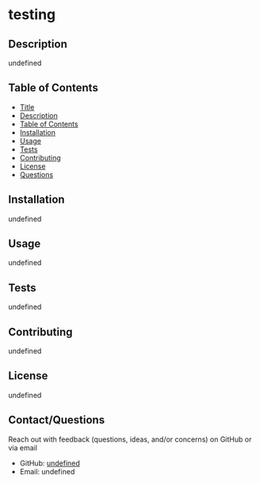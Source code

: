 # testing

## Description
undefined

## Table of Contents
  - [Title](#title)
  - [Description](#description)
  - [Table of Contents](#table-of-contents)
  - [Installation](#installation)
  - [Usage](#usage)
  - [Tests](#tests)
  - [Contributing](#contributing)
  - [License](#license)
  - [Questions](#questions)

  ## Installation
  undefined

  ## Usage
  undefined

  ## Tests
  undefined

  ## Contributing
  undefined

  ## License
  undefined

  ## Contact/Questions
  Reach out with feedback (questions, ideas, and/or concerns) on GitHub or via email 
  - GitHub: [undefined](https://github.com/undefined)
  - Email: undefined
  